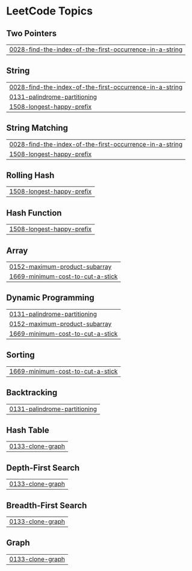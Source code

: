 
<!---LeetCode Topics Start-->
# LeetCode Topics
## Two Pointers
|  |
| ------- |
| [0028-find-the-index-of-the-first-occurrence-in-a-string](https://github.com/kunalkoshti/Leetcode/tree/master/0028-find-the-index-of-the-first-occurrence-in-a-string) |
## String
|  |
| ------- |
| [0028-find-the-index-of-the-first-occurrence-in-a-string](https://github.com/kunalkoshti/Leetcode/tree/master/0028-find-the-index-of-the-first-occurrence-in-a-string) |
| [0131-palindrome-partitioning](https://github.com/kunalkoshti/Leetcode/tree/master/0131-palindrome-partitioning) |
| [1508-longest-happy-prefix](https://github.com/kunalkoshti/Leetcode/tree/master/1508-longest-happy-prefix) |
## String Matching
|  |
| ------- |
| [0028-find-the-index-of-the-first-occurrence-in-a-string](https://github.com/kunalkoshti/Leetcode/tree/master/0028-find-the-index-of-the-first-occurrence-in-a-string) |
| [1508-longest-happy-prefix](https://github.com/kunalkoshti/Leetcode/tree/master/1508-longest-happy-prefix) |
## Rolling Hash
|  |
| ------- |
| [1508-longest-happy-prefix](https://github.com/kunalkoshti/Leetcode/tree/master/1508-longest-happy-prefix) |
## Hash Function
|  |
| ------- |
| [1508-longest-happy-prefix](https://github.com/kunalkoshti/Leetcode/tree/master/1508-longest-happy-prefix) |
## Array
|  |
| ------- |
| [0152-maximum-product-subarray](https://github.com/kunalkoshti/Leetcode/tree/master/0152-maximum-product-subarray) |
| [1669-minimum-cost-to-cut-a-stick](https://github.com/kunalkoshti/Leetcode/tree/master/1669-minimum-cost-to-cut-a-stick) |
## Dynamic Programming
|  |
| ------- |
| [0131-palindrome-partitioning](https://github.com/kunalkoshti/Leetcode/tree/master/0131-palindrome-partitioning) |
| [0152-maximum-product-subarray](https://github.com/kunalkoshti/Leetcode/tree/master/0152-maximum-product-subarray) |
| [1669-minimum-cost-to-cut-a-stick](https://github.com/kunalkoshti/Leetcode/tree/master/1669-minimum-cost-to-cut-a-stick) |
## Sorting
|  |
| ------- |
| [1669-minimum-cost-to-cut-a-stick](https://github.com/kunalkoshti/Leetcode/tree/master/1669-minimum-cost-to-cut-a-stick) |
## Backtracking
|  |
| ------- |
| [0131-palindrome-partitioning](https://github.com/kunalkoshti/Leetcode/tree/master/0131-palindrome-partitioning) |
## Hash Table
|  |
| ------- |
| [0133-clone-graph](https://github.com/kunalkoshti/Leetcode/tree/master/0133-clone-graph) |
## Depth-First Search
|  |
| ------- |
| [0133-clone-graph](https://github.com/kunalkoshti/Leetcode/tree/master/0133-clone-graph) |
## Breadth-First Search
|  |
| ------- |
| [0133-clone-graph](https://github.com/kunalkoshti/Leetcode/tree/master/0133-clone-graph) |
## Graph
|  |
| ------- |
| [0133-clone-graph](https://github.com/kunalkoshti/Leetcode/tree/master/0133-clone-graph) |
<!---LeetCode Topics End-->